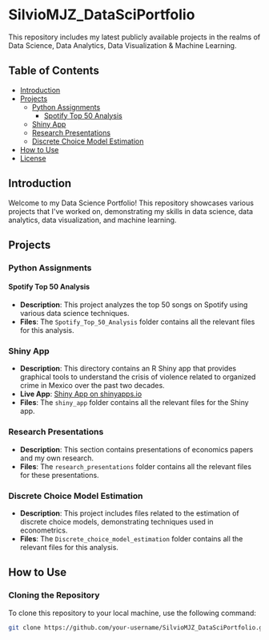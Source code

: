 # SilvioMJZ_DataSciPortfolio

This repository includes my latest publicly available projects in the realms of Data Science, Data Analytics, Data Visualization & Machine Learning.

## Table of Contents

- [Introduction](#introduction)
- [Projects](#projects)
  - [Python Assignments](#python-assignments)
    - [Spotify Top 50 Analysis](#spotify-top-50-analysis)
  - [Shiny App](#shiny-app)
  - [Research Presentations](#research-presentations)
  - [Discrete Choice Model Estimation](#discrete-choice-model-estimation)
- [How to Use](#how-to-use)
- [License](#license)

## Introduction

Welcome to my Data Science Portfolio! This repository showcases various projects that I've worked on, demonstrating my skills in data science, data analytics, data visualization, and machine learning.

## Projects

### Python Assignments

#### Spotify Top 50 Analysis

- **Description**: This project analyzes the top 50 songs on Spotify using various data science techniques.
- **Files**: The `Spotify_Top_50_Analysis` folder contains all the relevant files for this analysis.

### Shiny App

- **Description**: This directory contains an R Shiny app that provides graphical tools to understand the crisis of violence related to organized crime in Mexico over the past two decades.
- **Live App**: [Shiny App on shinyapps.io](https://mao-zen.shinyapps.io/Shiny_SS/)
- **Files**: The `shiny_app` folder contains all the relevant files for the Shiny app.

### Research Presentations

- **Description**: This section contains presentations of economics papers and my own research.
- **Files**: The `research_presentations` folder contains all the relevant files for these presentations.

### Discrete Choice Model Estimation

- **Description**: This project includes files related to the estimation of discrete choice models, demonstrating techniques used in econometrics.
- **Files**: The `Discrete_choice_model_estimation` folder contains all the relevant files for this analysis.

## How to Use

### Cloning the Repository

To clone this repository to your local machine, use the following command:

```bash
git clone https://github.com/your-username/SilvioMJZ_DataSciPortfolio.git
